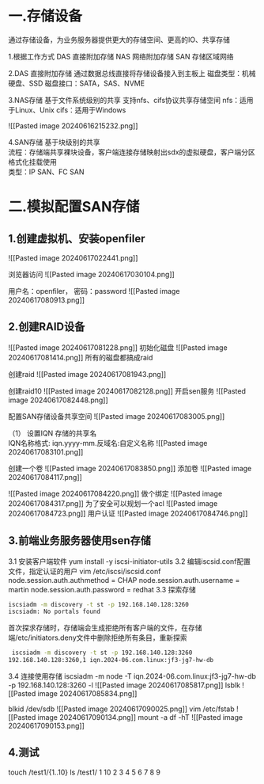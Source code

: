 
# 一.存储设备
通过存储设备，为业务服务器提供更大的存储空间、更高的IO、共享存储

1.根据工作方式
DAS 直接附加存储
NAS 网络附加存储
SAN 存储区域网络

2.DAS 直接附加存储
通过数据总线直接将存储设备接入到主板上
磁盘类型：机械硬盘、SSD
磁盘接口：SATA，SAS、NVME

3.NAS存储
基于文件系统级别的共享
支持nfs、cifs协议共享存储空间
nfs：适用于Linux、Unix
cifs：适用于Windows

![[Pasted image 20240616215232.png]]

4.SAN存储
基于块级别的共享  
流程：存储端共享裸块设备，客户端连接存储映射出sdx的虚拟硬盘，客户端分区格式化挂载使用  
类型：IP SAN、FC SAN
 
# 二.模拟配置SAN存储
## 1.创建虚拟机、安装openfiler

![[Pasted image 20240617022441.png]]

浏览器访问
![[Pasted image 20240617030104.png]]

用户名：openfiler， 密码：password
![[Pasted image 20240617080913.png]]

## 2.创建RAID设备

![[Pasted image 20240617081228.png]]
初始化磁盘
![[Pasted image 20240617081414.png]]
所有的磁盘都搞成raid

创建raid
![[Pasted image 20240617081943.png]]

创建raid10
![[Pasted image 20240617082128.png]]
开启sen服务
![[Pasted image 20240617082448.png]]

配置SAN存储设备共享空间
![[Pasted image 20240617083005.png]]

（1） 设置IQN
存储的共享名  
IQN名称格式: iqn.yyyy-mm.反域名:自定义名称
![[Pasted image 20240617083101.png]]

创建一个卷
![[Pasted image 20240617083850.png]]
添加卷
![[Pasted image 20240617084117.png]]

![[Pasted image 20240617084220.png]]
做个绑定
![[Pasted image 20240617084317.png]]
为了安全可以规划一个acl
![[Pasted image 20240617084723.png]]
用户认证
![[Pasted image 20240617084746.png]]


## 3.前端业务服务器使用sen存储

3.1 安装客户端软件
 yum install -y iscsi-initiator-utils 
3.2 编辑iscsid.conf配置文件，指定认证的用户
vim /etc/iscsi/iscsid.conf 
node.session.auth.authmethod = CHAP
node.session.auth.username = martin
node.session.auth.password = redhat
3.3 探索存储
```bash
iscsiadm -m discovery -t st -p 192.168.140.128:3260 
iscsiadm: No portals found
```
首次探求存储时，存储端会生成拒绝所有客户端的文件，在存储端/etc/initiators.deny文件中删除拒绝所有条目，重新探索
```bash
 iscsiadm -m discovery -t st -p 192.168.140.128:3260 
192.168.140.128:3260,1 iqn.2024-06.com.linux:jf3-jg7-hw-db
```
3.4 连接使用存储
iscsiadm -m node -T iqn.2024-06.com.linux:jf3-jg7-hw-db -p 192.168.140.128:3260 -l
![[Pasted image 20240617085817.png]]
lsblk
![[Pasted image 20240617085834.png]]

 blkid /dev/sdb
 ![[Pasted image 20240617090025.png]]
vim /etc/fstab 
![[Pasted image 20240617090134.png]]
mount -a
df -hT
![[Pasted image 20240617090153.png]]

## 4.测试
touch /test1/{1..10}
ls /test1/
1  10  2  3  4  5  6  7  8  9


